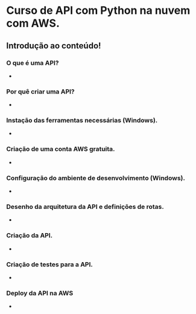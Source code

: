 
# Curso de API com Python na nuvem com AWS.

## Introdução ao conteúdo!

### O que é uma API?
- 

### Por quê criar uma API?
-

### Instação das ferramentas necessárias (Windows).
-

### Criação de uma conta AWS gratuita.
-

### Configuração do ambiente de desenvolvimento (Windows). 
-

### Desenho da arquitetura da API e definições de rotas. 
-

### Criação da API. 
-

### Criação de testes para a API. 
-

### Deploy da API na AWS 
-

